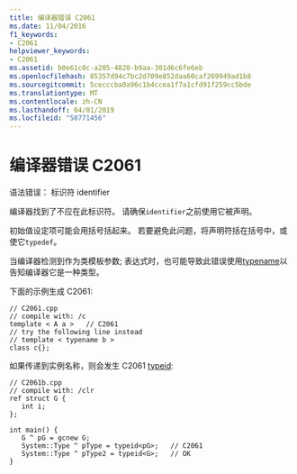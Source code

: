 ```yaml
---
title: 编译器错误 C2061
ms.date: 11/04/2016
f1_keywords:
- C2061
helpviewer_keywords:
- C2061
ms.assetid: b0e61c0c-a205-4820-b9aa-301d6c6fe6eb
ms.openlocfilehash: 85357d94c7bc2d709e852daa60caf269949ad1b8
ms.sourcegitcommit: 5cecccba0a96c1b4ccea1f7a1cfd91f259cc5bde
ms.translationtype: MT
ms.contentlocale: zh-CN
ms.lasthandoff: 04/01/2019
ms.locfileid: "58771456"
---
```

# <a name="compiler-error-c2061"></a>编译器错误 C2061

语法错误： 标识符 identifier

编译器找到了不应在此标识符。 请确保`identifier`之前使用它被声明。

初始值设定项可能会用括号括起来。 若要避免此问题，将声明符括在括号中，或使它`typedef`。

当编译器检测到作为类模板参数; 表达式时，也可能导致此错误使用[typename](../../cpp/typename.md)以告知编译器它是一种类型。

下面的示例生成 C2061:

```
// C2061.cpp
// compile with: /c
template < A a >   // C2061
// try the following line instead
// template < typename b >
class c{};
```

如果传递到实例名称，则会发生 C2061 [typeid](../../extensions/typeid-cpp-component-extensions.md):

```
// C2061b.cpp
// compile with: /clr
ref struct G {
   int i;
};

int main() {
   G ^ pG = gcnew G;
   System::Type ^ pType = typeid<pG>;   // C2061
   System::Type ^ pType2 = typeid<G>;   // OK
}
```